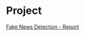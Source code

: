 # Project
[Fake News Detection - Report](https://dataplatform.cloud.ibm.com/analytics/notebooks/v2/ec536beb-f41f-4800-9c66-acdcf49d25cb/view?access_token=ea8ce664e1c7b7e0e0bd7148e05dca6bf63f9afb098a9158361e1aaa53539f3b) 
